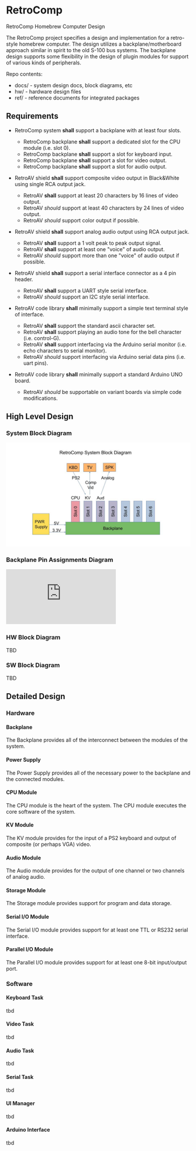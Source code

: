 # RetroComp
RetroComp Homebrew Computer Design 

The RetroComp project specifies a design and implementation for a retro-style homebrew computer.  The design utilizes a backplane/motherboard approach similar in spirit to the old S-100 bus systems.  The backplane design supports some flexibility in the design of plugin modules for support of various kinds of peripherals.

Repo contents:

* docs/          - system design docs, block diagrams, etc
* hw/            - hardware design files
* ref/           - reference documents for integrated packages


## Requirements

* RetroComp system **shall** support a backplane with at least four slots.
  * RetroComp backplane **shall** support a dedicated slot for the CPU module (i.e. slot 0).
  * RetroComp backplane **shall** support a slot for keyboard input.
  * RetroComp backplane **shall** support a slot for video output.
  * RetroComp backplane **shall** support a slot for audio output.

* RetroAV shield **shall** support composite video output in Black&White using single RCA output jack.  
  * RetroAV **shall** support at least 20 characters by 16 lines of video output. 
  * RetroAV *should* support at least 40 characters by 24 lines of video output.
  * RetroAV *should* support color output if possible.

* RetroAV shield **shall** support analog audio output using RCA output jack.
  * RetroAV **shall** support a 1 volt peak to peak output signal.
  * RetroAV **shall** support at least one "voice" of audio output.
  * RetroAV *should* support more than one "voice" of audio output if possible.

* RetroAV shield **shall** support a serial interface connector as a 4 pin header.
  * RetroAV **shall** support a UART style serial interface.
  * RetroAV *should* support an I2C style serial interface.

* RetroAV code library **shall** minimally support a simple text terminal style of interface.
  * RetroAV **shall** support the standard ascii character set.
  * RetroAV **shall** support playing an audio tone for the bell character (i.e. control-G).
  * RetroAV **shall** support interfacing via the Arduino serial monitor (i.e. echo characters to serial monitor).
  * RetroAV *should* support interfacing via Arduino serial data pins (i.e. uart pins).

* RetroAV code library **shall** minimally support a standard Arduino UNO board.
  * RetroAV *should* be supportable on variant boards via simple code modifications.


## High Level Design

### System Block Diagram

![System](https://github.com/dervish77/RetroComp/blob/main/docs/RetroComp-System-Block-Diagram.jpg?raw=true)

### Backplane Pin Assignments Diagram

![PDF](https://github.com/dervish77/RetroComp/blob/main/docs/RetroComp-Backplane.pdf)

### HW Block Diagram

TBD

### SW Block Diagram

TBD


## Detailed Design

### Hardware

#### Backplane

The Backplane provides all of the interconnect between the modules of the system.

#### Power Supply

The Power Supply provides all of the necessary power to the backplane and the connected modules.

#### CPU Module

The CPU module is the heart of the system.  The CPU module executes the core software of the system.

#### KV Module

The KV module provides for the input of a PS2 keyboard and output of composite (or perhaps VGA) video.

#### Audio Module

The Audio module provides for the output of one channel or two channels of analog audio.

#### Storage Module

The Storage module provides support for program and data storage.

#### Serial I/O Module

The Serial I/O module provides support for at least one TTL or RS232 serial interface.

#### Parallel I/O Module

The Parallel I/O module provides support for at least one 8-bit input/output port.

### Software

#### Keyboard Task

tbd

#### Video Task

tbd

#### Audio Task

tbd

#### Serial Task

tbd

#### UI Manager

tbd

#### Arduino Interface

tbd

